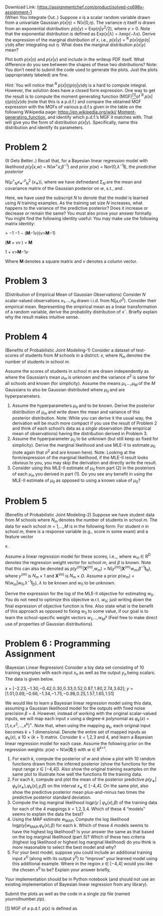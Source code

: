 Download Link: https://assignmentchef.com/product/solved-cs698x-assignment-1
<br>
(When You Integrate Out..) Suppose <em>x </em>is a scalar random variable drawn from a univariate Gaussian <em>p</em>(<em>x</em>|<em>η</em>) = N(<em>x</em>|0<em>,η</em>). The variance <em>η </em>itself is drawn from an exponential distribution: <em>p</em>(<em>η</em>|<em>γ</em>) = Exp(<em>η</em>|<em>γ</em><sup>2</sup><em>/</em>2), where <em>γ &gt; </em>0. Note that the exponential distribution is defined as Exp(<em>x</em>|<em>λ</em>) = <em>λ</em>exp(−<em>λx</em>). Derive the expression of the marginal distribution of <em>x</em>, i.e., <em>p</em>(<em>x</em>|<em>γ</em>) = <sup>R </sup><em>p</em>(<em>x</em>|<em>η</em>)<em>p</em>(<em>η</em>|<em>γ</em>)<em>dη </em>after integrating out <em>η</em>. What does the marginal distribution <em>p</em>(<em>x</em>|<em>γ</em>) mean?

Plot both <em>p</em>(<em>x</em>|<em>η</em>) and <em>p</em>(<em>x</em>|<em>γ</em>) and include in the writeup PDF itself. What difference do you see between the shapes of these two distributions? Note: You don’t need to submit the code used to generate the plots. Just the plots (appropriately labeled) are fine.

Hint: You will notice that <sup>R </sup><em>p</em>(<em>x</em>|<em>η</em>)<em>p</em>(<em>η</em>|<em>γ</em>)<em>dη </em>is a hard to compute integral. However, the solution does have a closed form expression. One way to get the result is to compute the moment generating function (MGF)<a href="#_ftn1" name="_ftnref1"><sup>[1]</sup></a>of <sup>R </sup><em>p</em>(<em>x</em>|<em>η</em>)<em>p</em>(<em>η</em>|<em>γ</em>)<em>dη </em>(note that this is a p.d.f.) and compare the obtained MGF expression with the MGFs of various p.d.f.s given in the table on the following Wikipedia page: <a href="https://en.wikipedia.org/wiki/Moment-generating_function">https://en.wikipedia.org/wiki/ </a><a href="https://en.wikipedia.org/wiki/Moment-generating_function">Moment-generating_function</a><a href="https://en.wikipedia.org/wiki/Moment-generating_function">,</a> and identify which p.d.f.’s MGF it matches with. That will give you the form of distribution <em>p</em>(<em>x</em>|<em>γ</em>). Specifically, name this distribution and identify its parameters.

<h1>Problem 2</h1>

(It Gets Better..) Recall that, for a Bayesian linear regression model with likelihood <em>p</em>(<em>y</em>|<em>x</em><em>,w</em>) = N(<em>w</em><sup>&gt;</sup><em>x</em><em>,β</em><sup>−1</sup>) and prior <em>p</em>(<em>w</em>) = N<em>or</em>(0<em>,λ</em><sup>−1</sup><strong>I</strong>), the <em>predictive posterior </em>

N(<em>µ</em><sup>&gt;</sup><em><sub>N</sub></em><em>x</em><sub>∗</sub><em><sup>,σ</sup></em><em><sub>N</sub></em><sup>2 </sup>(<em>x</em><sub>∗</sub>)), where we have definedand Σ<em><sub>N </sub></em>are the mean and covariance matrix of the Gaussian posterior on <em>w</em>, s.t., and .

Here, we have used the subscript <em>N </em>to denote that the model is learned using <em>N </em>training examples. As the training set size <em>N </em>increases, what happens to the variance of the predictive posterior? Does it increase or decrease or remain the same? You must also prove your answer formally. You might find the following identity useful: You may make use the following matrix identity:

&gt; −1                           −1 − (<strong>M</strong>−1<em>v</em>)(<em>v</em>&gt;<strong>M</strong>−1)

(<strong>M </strong>+ <em>vv </em>)          = <strong>M            </strong>

1 + <em>v</em>&gt;<strong>M</strong>−1<em>v</em>

Where <strong>M </strong>denotes a square matrix and <em>v </em>denotes a column vector.

<h1>Problem 3</h1>

(Distribution of Empirical Mean of Gaussian Observations) Consider <em>N </em>scalar-valued observations <em>x</em><sub>1</sub><em>,…,x<sub>N </sub></em>drawn i.i.d. from N(<em>µ,σ</em><sup>2</sup>). Consider their empirical mean. Representing the empirical mean as a linear transformation of a random variable, derive the probability distribution of <em>x</em>¯. Briefly explain why the result makes intuitive sense.

<h1>Problem 4</h1>

(Benefits of Probabilistic Joint Modeling-1) Consider a dataset of test-scores of students from <em>M </em>schools in a district: <em>x</em>, where <em>N<sub>m </sub></em>denotes the number of students in school <em>m</em>.

Assume the scores of students in school <em>m </em>are drawn independently as where the Gaussian’s mean <em>µ<sub>m </sub></em>is unknown and the variance <em>σ</em><sup>2 </sup>is same for all schools and known (for simplicity). Assume the means <em>µ</em><sub>1</sub><em>,…,µ<sub>M </sub></em>of the <em>M </em>Gaussians to also be Gaussian distributed where <em>µ</em><sub>0 </sub>and are hyperparameters.

<ol>

 <li>Assume the hyperparameters <em>µ</em><sub>0 </sub>and to be known. Derive the posterior distribution of <em>µ<sub>m </sub></em>and write down the mean and variance of this posterior distribution. Note: While you can derive it the usual way, the derivation will be much more compact if you use the result of Problem 2 and think of each school’s data as a <em>single </em>observation (the empirical mean of observations) having the distribution derived in Problem 3.</li>

 <li>Assume the hyperparameter <em>µ</em><sub>0 </sub>to be unknown (but still keep as fixed for simplicity). Derive the marginal likelihood and use MLE-II to estimate <em>µ</em><sub>0 </sub>(note again that <em>σ</em><sup>2 </sup>and are known here). Note: Looking at the form/expression of the marginal likelihood, if the MLE-II result looks obvious to you, you may skip the derivation and directly write the result.</li>

 <li>Consider using this MLE-II estimate of <em>µ</em><sub>0 </sub>from part (2) in the posteriors of each <em>µ<sub>m </sub></em>you derived in part (1). Do you see any benefit in using the MLE-II estimate of <em>µ</em><sub>0 </sub>as opposed to using a known value of <em>µ</em><sub>0</sub>?</li>

</ol>

<h1>Problem 5</h1>

(Benefits of Probabilistic Joint Modeling-2) Suppose we have student data from <em>M </em>schools where <em>N<sub>m </sub></em>denotes the number of students in school <em>m</em>. The data for each school <em>m </em>= 1<em>,…,M </em>is in the following form: For student <em>n </em>in school <em>m</em>, there is a response variable (e.g., score in some exam) and a feature vector

<em>x</em>.

Assume a linear regression model for these scores, i.e.,, where <em>w</em><em><sub>m </sub></em>∈ R<em><sup>D </sup></em>denotes the regression weight vector for school <em>m</em>, and <em>β </em>is known. Note that this can also be denoted as <em>p</em>(<em>y</em><sup>(<em>m</em>)</sup>|<strong>X</strong><sup>(<em>m</em>)</sup><em>,</em><em>w</em><em><sub>m</sub></em>) = N(<em>y</em><sup>(<em>m</em>)</sup>|<strong>X</strong><sup>(<em>m</em>)</sup><em>w</em><em><sub>m</sub></em><em>,β</em><sup>−1</sup><strong>I</strong><em><sub>N</sub></em>), where <em>y</em><sup>(<em>m</em>) </sup>is <em>N<sub>m </sub></em>× 1 and <strong>X</strong><sup>(<em>m</em>) </sup>is <em>N<sub>m </sub></em>× <em>D</em>. Assume a prior <em>p</em>(<em>w</em><em><sub>m</sub></em>) = N(<em>w</em><em><sub>m</sub></em>|<em>w</em><sub>0</sub><em>,λ</em><sup>−1</sup><strong>I</strong><em><sub>D</sub></em>), <em>λ </em>to be known and <em>w</em><sub>0 </sub>to be unknown.

Derive the expression for the log of the MLE-II objective for estimating <em>w</em><sub>0</sub>. You do not need to optimize this objective w.r.t. <em>w</em><sub>0</sub>; just writing down the final expression of objective function is fine. Also state what is the benefit of this approach as opposed to fixing <em>w</em><sub>0 </sub>to some value, if our goal is to learn the school-specific weight vectors <em>w</em><sub>1</sub><em>,…,w</em><em><sub>M</sub></em>? (Feel free to make direct use of properties of Gaussian distributions).

<h1>Problem 6 : Programming Assignment</h1>

(Bayesian Linear Regression) Consider a toy data set consisting of 10 training examples with each input <em>x<sub>n </sub></em>as well as the output <em>y<sub>n </sub></em>being scalars. The data is given below.

<em>x </em>= [−2<em>.</em>23<em>,</em>−1<em>.</em>30<em>,</em>−0<em>.</em>42<em>,</em>0<em>.</em>30<em>,</em>0<em>.</em>33<em>,</em>0<em>.</em>52<em>,</em>0<em>.</em>87<em>,</em>1<em>.</em>80<em>,</em>2<em>.</em>74<em>,</em>3<em>.</em>62]; <em>y </em>= [1<em>.</em>01<em>,</em>0<em>.</em>69<em>,</em>−0<em>.</em>66<em>,</em>−1<em>.</em>34<em>,</em>−1<em>.</em>75<em>,</em>−0<em>.</em>98<em>,</em>0<em>.</em>25<em>,</em>1<em>.</em>57<em>,</em>1<em>.</em>65<em>,</em>1<em>.</em>51]

We would like to learn a Bayesian linear regression model using this data, assuming a Gaussian likelihood model for the outputs with fixed noise precision <em>β </em>= 4. However, instead of working with the original scalar-valued inputs, we will map each input <em>x </em>using a degree-<em>k </em>polynomial as <em>φ<sub>k</sub></em>(<em>x</em>) = [1<em>,x,x</em><sup>2</sup><em>,…,x<sup>k</sup></em>]<sup>&gt;</sup>. Note that, when using the mapping <em>φ<sub>k</sub></em>, each original input becomes <em>k </em>+ 1 dimensional. Denote the entire set of mapped inputs as <em>φ<sub>k</sub></em>(<em>x</em>), a 10 × (<em>k </em>+ 1) matrix. Consider <em>k </em>= 1<em>,</em>2<em>,</em>3 and 4, and learn a Bayesian linear regression model for each case. Assume the following prior on the regression weights: <em>p</em>(<em>w</em>) = N(<em>w</em>|<strong>0</strong><em>,</em>I) with <em>w </em>∈ R<em><sup>k</sup></em><sup>+1</sup>.

<ol>

 <li>For each <em>k</em>, compute the posterior of <em>w </em>and show a plot with 10 random functions drawn from the inferred posterior (show the functions for the input range <em>x </em>∈ [−4<em>,</em>4]). Also show the original training examples on the same plot to illustrate how well the functions fit the training data.</li>

 <li>For each <em>k</em>, compute and plot the mean of the posterior predictive <em>p</em>(<em>y</em><sub>∗</sub>|<em>φ<sub>k</sub></em>(<em>x</em><sub>∗</sub>)<em>,φ<sub>k</sub></em>(<em>x</em>)<em>,</em><em>y</em><em>,β</em>) on the interval <em>x</em><sub>∗ </sub>∈ [−4<em>,</em>4]. On the same plot, also show the predictive posterior mean plus-and-minus two times the predictive posterior standard deviation.</li>

 <li>Compute the log marginal likelihood log<em>p</em>(<em>y </em>| <em>φ<sub>k</sub></em>(<em>x</em>)<em>,β</em>) of the training data for each of the 4 mappings <em>k </em>= 1<em>,</em>2<em>,</em>3<em>,</em>4. Which of these 4 “models” seems to explain the data the best?</li>

 <li>Using the MAP estimate <em>w</em><em><sub>MAP</sub></em>, Compute the log likelihood log<em>p</em>(<em>y</em>|<em>w</em><em><sub>MAP</sub></em><em>,φ<sub>k</sub></em>(<em>x</em>)<em>,β</em>) for each <em>k</em>. Which of these 4 models seems to have the highest log likelihood? Is your answer the same as that based on the log marginal likelihood (part 3)? Which of these two criteria (highest log likelihood or highest log marginal likelihood) do you think is more reasonable to select the best model and why?</li>

 <li>For your best model, suppose you could include an additional training input <em>x</em><sup>0 </sup>(along with its output <em>y</em><sup>0</sup>) to “improve” your learned model using this additional example. Where in the region <em>x </em>∈ [−4<em>,</em>4] would you like the chosen <em>x</em><sup>0 </sup>to be? Explain your answer briefly,</li>

</ol>

Your implementation should be in Python notebook (and should not use an existing implementation of Bayesian linear regression from any library).

Submit the plots as well as the code in a single zip file (named yourrollnumber.zip).

<a href="#_ftnref1" name="_ftn1">[1]</a> MGF of a p.d.f. <em>p</em>(<em>x</em>) is defined as